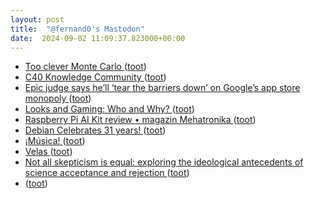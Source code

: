 ```yaml
---
layout: post
title:  "@fernand0's Mastodon"
date:  2024-09-02 11:09:37.823000+00:00
---
```

*  [Too clever Monte Carlo ](https://www.johndcook.com/blog/2024/08/04/too-clever-monte-carlo) ([toot](https://mastodon.social/@fernand0/113067647159009200))
*  [C40 Knowledge Community ](https://www.c40knowledgehub.org/s/article/How-road-pricing-is-transforming-London-and-what-your-city-can-learn?language=en_U) ([toot](https://mastodon.social/@fernand0/113067477527109217))
*  [Epic judge says he’ll ‘tear the barriers down’ on Google’s app store monopoly ](https://www.theverge.com/2024/8/14/24220491/epic-google-android-app-store-monopoly-remedies-hearin) ([toot](https://mastodon.social/@fernand0/113067295592322987))
*  [Looks and Gaming: Who and Why? ](https://www.nber.org/papers/w3280) ([toot](https://mastodon.social/@fernand0/113066990802095770))
*  [Raspberry Pi AI Kit review • magazin Mehatronika ](https://magazinmehatronika.com/en/raspberry-pi-ai-kit-review) ([toot](https://mastodon.social/@fernand0/113066849004250788))
*  [Debian Celebrates 31 years! ](https://bits.debian.org/2024/08/debian-turns-31.htm) ([toot](https://mastodon.social/@fernand0/113066015082579218))
*  [¡Música! ](https://avecesunafoto.wordpress.com/2024/09/01/musica) ([toot](https://mastodon.social/@fernand0/113065421703321589))
*  [Velas ](https://www.flickr.com/photos/fernand0/53933193455) ([toot](https://mastodon.social/@fernand0/113065389807756404))
*  [Not all skepticism is equal: exploring the ideological antecedents of science acceptance and rejection   ](https://journals.sagepub.com/doi/10.1177/0146167217741314) ([toot](https://mastodon.social/@fernand0/113065288137603558))
*  [ ](https://masto.es/@macosas) ([toot](https://mastodon.social/@fernand0/113064245828893610))
